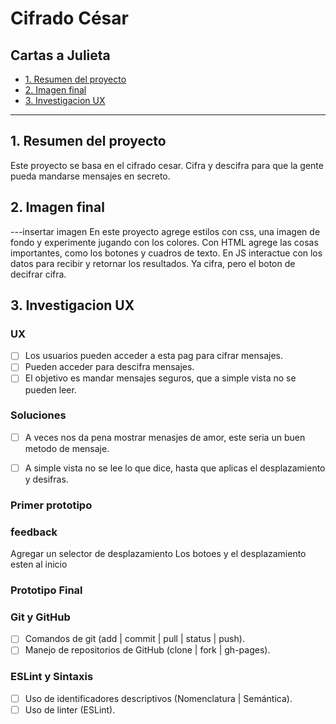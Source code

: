 # Cifrado César

## Cartas a Julieta

* [1. Resumen del proyecto](#1-resumen-del-proyecto)
* [2. Imagen final](#2-imagen-final)
* [3. Investigacion UX](#3-investigacion-ux)


***

## 1. Resumen del proyecto

Este proyecto se basa en el cifrado cesar. Cifra y descifra para que la gente pueda mandarse mensajes en secreto.


## 2. Imagen final
---insertar imagen
En este proyecto agrege estilos con css, una imagen de fondo y experimente jugando con los colores.
Con HTML agrege las cosas importantes, como los botones y cuadros de texto.
En JS interactue con los datos para recibir y retornar los resultados.
Ya cifra, pero el boton de decifrar cifra.

## 3. Investigacion UX

### UX

- [ ] Los usuarios pueden acceder a esta pag para cifrar mensajes.
- [ ] Pueden acceder para descifra mensajes.
- [ ] El objetivo es mandar mensajes seguros, que a simple vista no se pueden leer.

### Soluciones

- [ ] A veces nos da pena mostrar menasjes de amor, este seria un buen metodo de mensaje.
- [ ] A simple vista no se lee lo que dice, hasta que aplicas el desplazamiento y desifras.


### Primer prototipo


### feedback
Agregar un selector de desplazamiento
Los botoes y el desplazamiento esten al inicio


### Prototipo Final




### Git y GitHub
- [ ] Comandos de git (add | commit | pull | status | push).
- [ ] Manejo de repositorios de GitHub (clone | fork | gh-pages).

### ESLint y Sintaxis
- [ ] Uso de identificadores descriptivos (Nomenclatura | Semántica).
- [ ] Uso de linter (ESLint).
